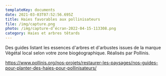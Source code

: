 ```yaml
---
templateKey: documents
date: 2021-03-03T07:52:56.695Z
title: Haies favorables aux pollinisateurs
file: /img/capture.png
photo: /img/capture-d’écran-2022-04-15-113308.png
category: Haies et arbres têtards
---
```

Des guides listant les essences d'arbres et d'arbustes issues de la marque Végétal local selon votre zone biogéographique. Réalisés par Pollinis.

<https://www.pollinis.org/nos-projets/restaurer-les-paysages/nos-guides-pour-planter-des-haies-pour-pollinisateurs/>